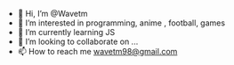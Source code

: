 - 👋 Hi, I’m @Wavetm
- 👀 I’m interested in programming, anime , football, games
- 🌱 I’m currently learning JS
- 💞️ I’m looking to collaborate on ...
- 📫 How to reach me wavetm98@gmail.com

<!---
Wavetm/Wavetm is a ✨ special ✨ repository because its `README.md` (this file) appears on your GitHub profile.
You can click the Preview link to take a look at your changes.
--->
